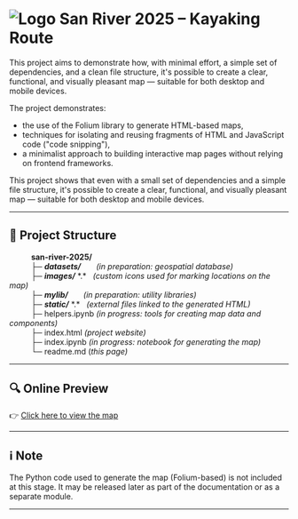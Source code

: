 # ![Logo](./images/small-whale.png) San River 2025 – Kayaking Route

This project aims to demonstrate how, with minimal effort, a simple set of dependencies, and a clean file structure, it's possible to create a clear, functional, and visually pleasant map — suitable for both desktop and mobile devices.

The project demonstrates:

- the use of the Folium library to generate HTML-based maps,
- techniques for isolating and reusing fragments of HTML and JavaScript code ("code snipping"),
- a minimalist approach to building interactive map pages without relying on frontend frameworks.

This project shows that even with a small set of dependencies and a simple file structure, it's possible to create a clear, functional, and visually pleasant map — suitable for both desktop and mobile devices.

---

## 📁 Project Structure

&nbsp; &nbsp; &nbsp; &nbsp; &nbsp; __san-river-2025/__  <br/>
&nbsp; &nbsp; &nbsp; &nbsp; &nbsp; ├─ ___datasets/___   &nbsp; &nbsp; &nbsp; _(in preparation: geospatial database)_ <br/>
&nbsp; &nbsp; &nbsp; &nbsp; &nbsp; ├─ ___images/___ *.\*  &nbsp; _(custom icons used for marking locations on the map)_ <br/>
&nbsp; &nbsp; &nbsp; &nbsp; &nbsp; ├─ ___mylib/___  &nbsp; &nbsp; &nbsp; _(in preparation: utility libraries)_<br/>
&nbsp; &nbsp; &nbsp; &nbsp; &nbsp; ├─ ___static/___ *.\* &nbsp; _(external files linked to the generated HTML)_ <br/>
&nbsp; &nbsp; &nbsp; &nbsp; &nbsp; ├─ helpers.ipynb _(in progress: tools for creating map data and components)_ <br/>
&nbsp; &nbsp; &nbsp; &nbsp; &nbsp; ├─ index.html _(project website)_ <br/>
&nbsp; &nbsp; &nbsp; &nbsp; &nbsp; ├─ index.ipynb _(in progress: notebook for generating the map)_ <br/>
&nbsp; &nbsp; &nbsp; &nbsp; &nbsp; └─ readme.md  (_this page)_<br/>

---

## 🔍 Online Preview

👉 [Click here to view the map](https://stansy60.github.io/floatigans/san-river-2025/)

---

## ℹ️ Note

The Python code used to generate the map (Folium-based) is not included at this stage. It may be released later as part of the documentation or as a separate module.

---


